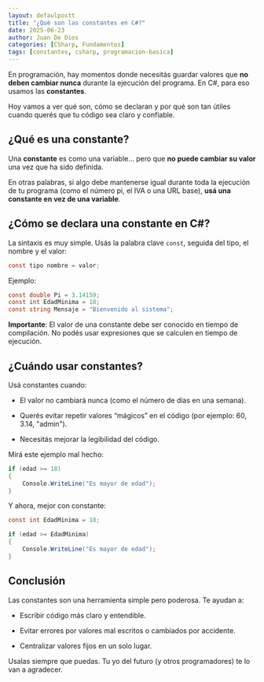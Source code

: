 ```yaml
---
layout: defaulpostt
title: "¿Qué son las constantes en C#?"
date: 2025-06-23
author: Juan De Dios
categories: [CSharp, Fundamentos]
tags: [constantes, csharp, programacion-basica]
---
```


En programación, hay momentos donde necesitás guardar valores que **no deben cambiar nunca** durante la ejecución del programa. En C#, para eso usamos las **constantes**.

Hoy vamos a ver qué son, cómo se declaran y por qué son tan útiles cuando querés que tu código sea claro y confiable.



## ¿Qué es una constante?

Una **constante** es como una variable… pero que **no puede cambiar su valor** una vez que ha sido definida.

En otras palabras, si algo debe mantenerse igual durante toda la ejecución de tu programa (como el número pi, el IVA o una URL base), **usá una constante en vez de una variable**.



## ¿Cómo se declara una constante en C#?

La sintaxis es muy simple. Usás la palabra clave `const`, seguida del tipo, el nombre y el valor:

```csharp
const tipo nombre = valor;
```

Ejemplo:
```csharp
const double Pi = 3.14159;
const int EdadMinima = 18;
const string Mensaje = "Bienvenido al sistema";
```
**Importante**: El valor de una constante debe ser conocido en tiempo de compilación. No podés usar expresiones que se calculen en tiempo de ejecución.


## ¿Cuándo usar constantes?
Usá constantes cuando:

- El valor no cambiará nunca (como el número de días en una semana).

- Querés evitar repetir valores “mágicos” en el código (por ejemplo: 60, 3.14, "admin").

- Necesitás mejorar la legibilidad del código.


Mirá este ejemplo mal hecho:
```csharp
if (edad >= 18)
{
    Console.WriteLine("Es mayor de edad");
}
```

Y ahora, mejor con constante:
```csharp
const int EdadMinima = 18;

if (edad >= EdadMinima)
{
    Console.WriteLine("Es mayor de edad");
}
```

## Conclusión
Las constantes son una herramienta simple pero poderosa. Te ayudan a:

- Escribir código más claro y entendible.

- Evitar errores por valores mal escritos o cambiados por accidente.

- Centralizar valores fijos en un solo lugar.

Usalas siempre que puedas. Tu yo del futuro (y otros programadores) te lo van a agradecer.
